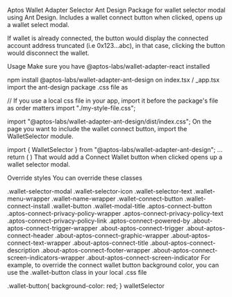 Aptos Wallet Adapter Selector Ant Design
Package for wallet selector modal using Ant Design. Includes a wallet connect button when clicked, opens up a wallet select modal.

If wallet is already connected, the button would display the connected account address truncated (i.e 0x123...abc), in that case, clicking the button would disconnect the wallet.

Usage
Make sure you have @aptos-labs/wallet-adapter-react installed

npm install @aptos-labs/wallet-adapter-ant-design
on index.tsx / _app.tsx import the ant-design package .css file as

// If you use a local css file in your app, import it before the package's file as order matters
import "./my-style-file.css";

import "@aptos-labs/wallet-adapter-ant-design/dist/index.css";
On the page you want to include the wallet connect button, import the WalletSelector module.

import { WalletSelector } from "@aptos-labs/wallet-adapter-ant-design";
...
return (
  <WalletSelector />
)
That would add a Connect Wallet button when clicked opens up a wallet selector modal.

Override styles
You can override these classes

.wallet-selector-modal
.wallet-selector-icon
.wallet-selector-text
.wallet-menu-wrapper
.wallet-name-wrapper
.wallet-connect-button
.wallet-connect-install
.wallet-button
.wallet-modal-title
.aptos-connect-button
.aptos-connect-privacy-policy-wrapper
.aptos-connect-privacy-policy-text
.aptos-connect-privacy-policy-link
.aptos-connect-powered-by
.about-aptos-connect-trigger-wrapper
.about-aptos-connect-trigger
.about-aptos-connect-header
.about-aptos-connect-graphic-wrapper
.about-aptos-connect-text-wrapper
.about-aptos-connect-title
.about-aptos-connect-description
.about-aptos-connect-footer-wrapper
.about-aptos-connect-screen-indicators-wrapper
.about-aptos-connect-screen-indicator
For example, to override the connect wallet button background color, you can use the .wallet-button class in your local .css file

.wallet-button{
  background-color: red;
}
walletSelector
